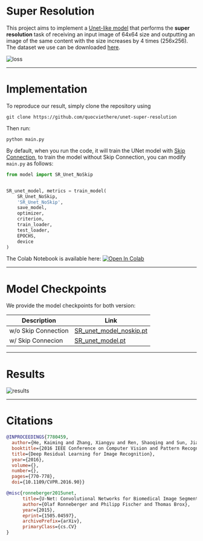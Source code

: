 # Super Resolution
 
This project aims to implement a [Unet-like model](https://arxiv.org/abs/1505.04597) that performs the **super resolution** task of receiving an input image of 64x64 size and outputting an image of the same content with the size increases by 4 times (256x256). The dataset we use can be downloaded [here](https://drive.google.com/file/d/17NiVpVxpkvbc2WDvz1VP0sos6NdbPjLE/view?usp=sharing). 

![loss](https://github.com/quocviethere/unet-super-resolution/assets/96617645/e47669c4-78d4-4fd8-994e-8d8ad0e28ea1)

---
# Implementation

To reproduce our result, simply clone the repository using
```
git clone https://github.com/quocviethere/unet-super-resolution
```

Then run:
```
python main.py
```

By default, when you run the code, it will train the UNet model with [Skip Connection](https://www.cv-foundation.org/openaccess/content_cvpr_2016/papers/He_Deep_Residual_Learning_CVPR_2016_paper.pdf), to train the model without Skip Connection, you can modify ```main.py``` as follows:

```python
from model import SR_Unet_NoSkip


SR_unet_model, metrics = train_model(
    SR_Unet_NoSkip,
    'SR_Unet_NoSkip',
    save_model,
    optimizer,
    criterion,
    train_loader,
    test_loader,
    EPOCHS,
    device
)
```

The Colab Notebook is available here: [![Open In Colab](https://colab.research.google.com/assets/colab-badge.svg)](https://colab.research.google.com/drive/1BrAz-rsbnTKU4nc4M0_CFjVFkMb4oI30?usp=sharing) 

---

# Model Checkpoints

We provide the model checkpoints for both version:

| **Description**    | **Link**                |
|--------------------|-------------------------|
| w/o Skip Connection | [SR_unet_model_noskip.pt](https://drive.google.com/file/d/11q2N6A7FfEbllrsLxKKqAfdKNQogDlHK/view?usp=sharing) |
| w/ Skip Connecion     | [SR_unet_model.pt](https://drive.google.com/file/d/1evXaXK60835fO1vXxF7mXY3cnMUu5bAI/view?usp=sharing)        |

---

# Results

![results](https://github.com/quocviethere/unet-super-resolution/assets/96617645/8bf2ecf7-8c9f-46be-9491-b34b8f83dea1)

---

# Citations

```bibtex
@INPROCEEDINGS{7780459,
  author={He, Kaiming and Zhang, Xiangyu and Ren, Shaoqing and Sun, Jian},
  booktitle={2016 IEEE Conference on Computer Vision and Pattern Recognition (CVPR)}, 
  title={Deep Residual Learning for Image Recognition}, 
  year={2016},
  volume={},
  number={},
  pages={770-778},
  doi={10.1109/CVPR.2016.90}}
```

```bibtex
@misc{ronneberger2015unet,
      title={U-Net: Convolutional Networks for Biomedical Image Segmentation}, 
      author={Olaf Ronneberger and Philipp Fischer and Thomas Brox},
      year={2015},
      eprint={1505.04597},
      archivePrefix={arXiv},
      primaryClass={cs.CV}
}
```
